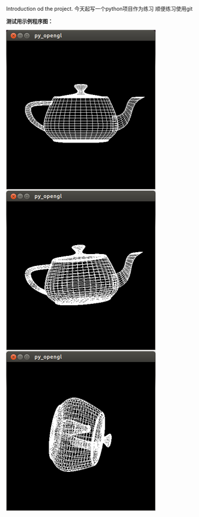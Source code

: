 Introduction od the project.
今天起写一个python项目作为练习
顺便练习使用git

**测试用示例程序图：**

![](/test/1.png)
![](/test/2.png)
![](/test/3.png)
